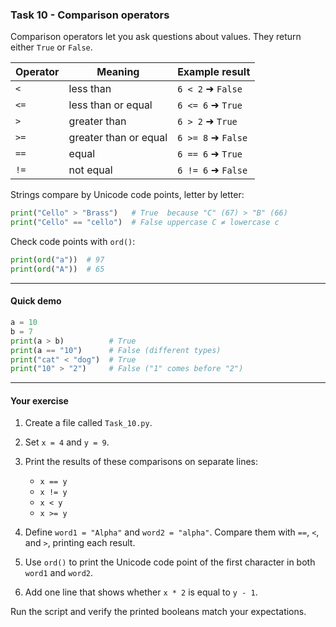 ### **Task 10 - Comparison operators**

Comparison operators let you ask questions about values.
They return either `True` or `False`.

| Operator | Meaning               | Example result     |
| -------- | --------------------- | ------------------ |
| `<`      | less than             | `6 < 2`  ➜ `False` |
| `<=`     | less than or equal    | `6 <= 6` ➜ `True`  |
| `>`      | greater than          | `6 > 2`  ➜ `True`  |
| `>=`     | greater than or equal | `6 >= 8` ➜ `False` |
| `==`     | equal                 | `6 == 6` ➜ `True`  |
| `!=`     | not equal             | `6 != 6` ➜ `False` |

Strings compare by Unicode code points, letter by letter:

```python
print("Cello" > "Brass")   # True  because "C" (67) > "B" (66)
print("Cello" == "cello")  # False uppercase C ≠ lowercase c
```

Check code points with `ord()`:

```python
print(ord("a"))  # 97
print(ord("A"))  # 65
```

---

#### Quick demo

```python
a = 10
b = 7
print(a > b)          # True
print(a == "10")      # False (different types)
print("cat" < "dog")  # True
print("10" > "2")     # False ("1" comes before "2")
```

---

#### Your exercise

1. Create a file called `Task_10.py`.
2. Set `x = 4` and `y = 9`.
3. Print the results of these comparisons on separate lines:

   * `x == y`
   * `x != y`
   * `x < y`
   * `x >= y`
4. Define `word1 = "Alpha"` and `word2 = "alpha"`. Compare them with `==`, `<`, and `>`, printing each result.
5. Use `ord()` to print the Unicode code point of the first character in both `word1` and `word2`.
6. Add one line that shows whether `x * 2` is equal to `y - 1`.

Run the script and verify the printed booleans match your expectations.
